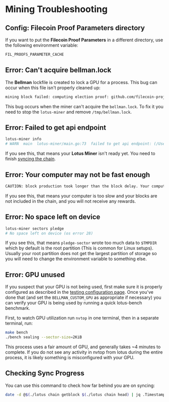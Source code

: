 # Mining Troubleshooting

## Config: Filecoin Proof Parameters directory

If you want to put the **Filecoin Proof Parameters** in a different directory, use the following environment variable:

```sh
FIL_PROOFS_PARAMETER_CACHE
```

## Error: Can't acquire bellman.lock

The **Bellman** lockfile is created to lock a GPU for a process. This bug can occur when this file isn't properly cleaned up:

```sh
mining block failed: computing election proof: github.com/filecoin-project/lotus/miner.(*Miner).mineOne
```

This bug occurs when the miner can't acquire the `bellman.lock`. To fix it you need to stop the `lotus-miner` and remove `/tmp/bellman.lock`.

## Error: Failed to get api endpoint

```sh
lotus-miner info
# WARN  main  lotus-miner/main.go:73  failed to get api endpoint: (/Users/myrmidon/.lotusminer) %!w(*errors.errorString=&{API not running (no endpoint)}):
```

If you see this, that means your **Lotus Miner** isn't ready yet. You need to finish [syncing the chain](https://lotu.sh/en+join-testnet).

## Error: Your computer may not be fast enough

```sh
CAUTION: block production took longer than the block delay. Your computer may not be fast enough to keep up
```

If you see this, that means your computer is too slow and your blocks are not included in the chain, and you will not receive any rewards.

## Error: No space left on device

```sh
lotus-miner sectors pledge
# No space left on device (os error 28)
```

If you see this, that means `pledge-sector` wrote too much data to `$TMPDIR` which by default is the root partition (This is common for Linux setups). Usually your root partition does not get the largest partition of storage so you will need to change the environment variable to something else.

## Error: GPU unused

If you suspect that your GPU is not being used, first make sure it is properly configured as described in the [testing configuration page](hardware-mining.md). Once you've done that (and set the `BELLMAN_CUSTOM_GPU` as appropriate if necessary) you can verify your GPU is being used by running a quick lotus-bench benchmark.

First, to watch GPU utilization run `nvtop` in one terminal, then in a separate terminal, run:

```sh
make bench
./bench sealing --sector-size=2KiB
```

This process uses a fair amount of GPU, and generally takes ~4 minutes to complete. If you do not see any activity in nvtop from lotus during the entire process, it is likely something is misconfigured with your GPU.

## Checking Sync Progress

You can use this command to check how far behind you are on syncing:

```sh
date -d @$(./lotus chain getblock $(./lotus chain head) | jq .Timestamp)
```
